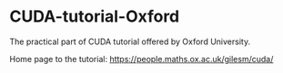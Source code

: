 # CUDA-tutorial-Oxford
The practical part of CUDA tutorial offered by Oxford University. 

Home page to the tutorial: https://people.maths.ox.ac.uk/gilesm/cuda/